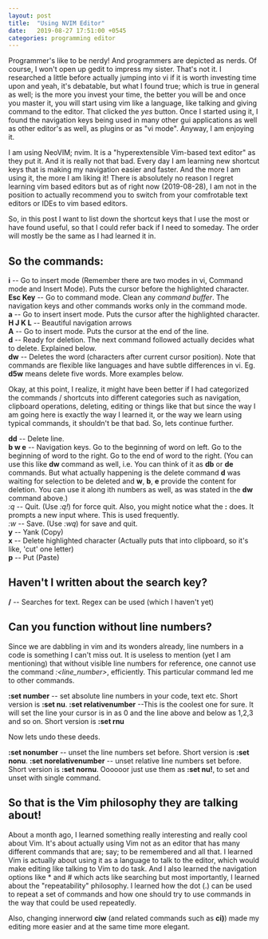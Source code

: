 ```yaml
---
layout: post
title:  "Using NVIM Editor"
date:   2019-08-27 17:51:00 +0545
categories: programming editor 
---
```

Programmer's like to be nerdy! And programmers are depicted as nerds. Of course, I won't open up gedit to impress my sister. That's not it. I researched a little before actually jumping into vi if it is worth investing time upon and yeah, it's debatable, but what I found true; which is true in general as well; is the more you invest your time, the better you will be and once you master it, you will start using vim like a language, like talking and giving command to the editor. That clicked the *yes* button. Once I started using it, I found the navigation keys being used in many other gui applications as well as other editor's as well, as plugins or as "vi mode". Anyway, I am enjoying it.

I am using NeoVIM; nvim. It is a "hyperextensible Vim-based text editor" as they put it. And it is really not that bad. Every day I am learning new shortcut keys that is making my navigation easier and faster. And the more I am using it, the more I am liking it! There is absolutely no reason I regret learning vim based editors but as of right now (2019-08-28), I am not in the position to actually recommend you to switch from your comfrotable text editors or IDEs to vim based editors.

So, in this post I want to list down the shortcut keys that I use the most or have found useful, so that I could refer back if I need to someday. The order will mostly be the same as I had learned it in.

## So the commands:
**i**       -- Go to insert mode (Remember there are two modes in vi, Command mode and Insert Mode). Puts the cursor before the highlighted character.  
**Esc Key** -- Go to command mode. Clean any *command buffer*. The navigation keys and other commands works only in the command mode.  
**a**       -- Go to insert insert mode. Puts the cursor after the highlighted character.  
**H J K L** -- Beautiful navigation arrows  
**A**       -- Go to insert mode. Puts the cursor at the end of the line.  
**d**       -- Ready for deletion. The next command followed actually decides what to delete. Explained below.  
**dw**      -- Deletes the word (characters after current cursor position). Note that commands are flexible like languages and have subtle differences in vi. Eg. **d5w** means delete five words. More examples below.  

Okay, at this point, I realize, it might have been better if I had categorized the commands / shortcuts into different categories such as navigation, clipboard operations, deleting, editing or things like that but since the way I am going here is exactly the way I learned it, or the way we learn using typical commands, it shouldn't be that bad. So, lets continue further.

**dd**      -- Delete line.  
**b w e**   -- Navigation keys. Go to the beginning of word on left. Go to the beginning of word to the right. Go to the end of word to the right. (You can use this like **dw** command as well, i.e. You can think of it as **db** or **de** commands. But what actually happening is the delete command **d** was waiting for selection to be deleted and **w**, **b**, **e** provide the content for deletion. You can use it along ith numbers as well, as was stated in the **dw** command above.)  
*:q*        -- Quit. (Use *:q!*) for force quit. Also, you might notice what the **:** does. It prompts a new input where. This is used frequently.  
*:w*        -- Save. (Use *:wq*) for save and quit.  
**y**        -- Yank (Copy)  
**x**        -- Delete highlighted character (Actually puts that into clipboard, so it's like, 'cut' one letter)   
**p**        -- Put (Paste)

## Haven't I written about the search key?
**/**        -- Searches for text. Regex can be used (which I haven't yet)

## Can you function without line numbers?
Since we are dabbling in vim and its wonders already, line numbers in a code is something I can't miss out. It is useless to mention (yet I am mentioning) that without visible line numbers for reference, one cannot use the command *:<line_number>*, efficiently. This particular command led me to other commands.

**:set number**           -- set absolute line numbers in your code, text etc. Short version is **:set nu**.
**:set relativenumber**   --This is the coolest one for sure. It will set the line your cursor is in as 0 and the line above and below as 1,2,3 and so on. Short version is **:set rnu**

Now lets undo these deeds.

**:set nonumber**         -- unset the line numbers set before. Short version is **:set nonu**.
**:set norelativenumber** -- unset relative line numbers set before. Short version is **:set nornu**.
Oooooor
just use them as **:set nu!**, to set and unset with single command.

## So that is the Vim philosophy they are talking about!
About a month ago, I learned something really interesting and really cool about Vim. It's about actually using Vim not as an editor that has many different commands that are; say; to be remembered and all that. I learned Vim is actually about using it as a language to talk to the editor, which would make editing like talking to Vim to do  task. And I also learned the navigation options like * and # which acts like searching but most importantly, I learned about the "repeatability" philosophy. I learned how the dot (.) can be used to repeat a set of commands and how one should try to use commands in the way that could be used repeatedly. 

Also, changing innerword **ciw** (and related commands such as **ci)**) made my editing more easier and at the same time more elegant.
